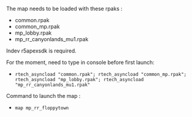 The map needs to be loaded with these rpaks :
- common.rpak
- common_mp.rpak
- mp_lobby.rpak
- mp_rr_canyonlands_mu1.rpak

Indev r5apexsdk is required.

For the moment, need to type in console before first launch:
- `rtech_asyncload "common.rpak"; rtech_asyncload "common_mp.rpak"; rtech_asyncload "mp_lobby.rpak"; rtech_asyncload "mp_rr_canyonlands_mu1.rpak"`

Command to launch the map :
- `map mp_rr_floppytown`
